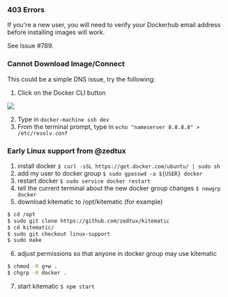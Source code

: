 ### 403 Errors

If you're a new user, you will need to verify your Dockerhub email address before installing images will work.

See Issue #789.

### Cannot Download Image/Connect
This could be a simple DNS issue, try the following:

1. Click on the Docker CLI button 

![](https://cloud.githubusercontent.com/assets/3325447/7950182/0ae55b3c-094c-11e5-859b-3acf43df7c34.png)

2. Type in `docker-machine ssh dev`
3. From the terminal prompt, type in `echo "nameserver 8.8.8.8" > /etc/resolv.conf`


### Early Linux support from @zedtux

1. install docker
  `$ curl -sSL https://get.docker.com/ubuntu/ | sudo sh`
2. add my user to docker group
  `$ sudo gpasswd -a ${USER} docker`
3. restart docker
  `$ sudo service docker restart`
4. tell the current terminal about the new docker group changes
  `$ newgrp docker`
5. download kitematic to /opt/kitematic (for example)

  ```bash
  $ cd /opt
  $ sudo git clone https://github.com/zedtux/kitematic
  $ cd kitematic/
  $ sudo git checkout linux-support
  $ sudo make
  ```

6. adjust permissions so that anyone in docker group may use kitematic

  ```bash
  $ chmod -R g+w .
  $ chgrp -R docker .
  ```

7. start kitematic
  `$ npm start`